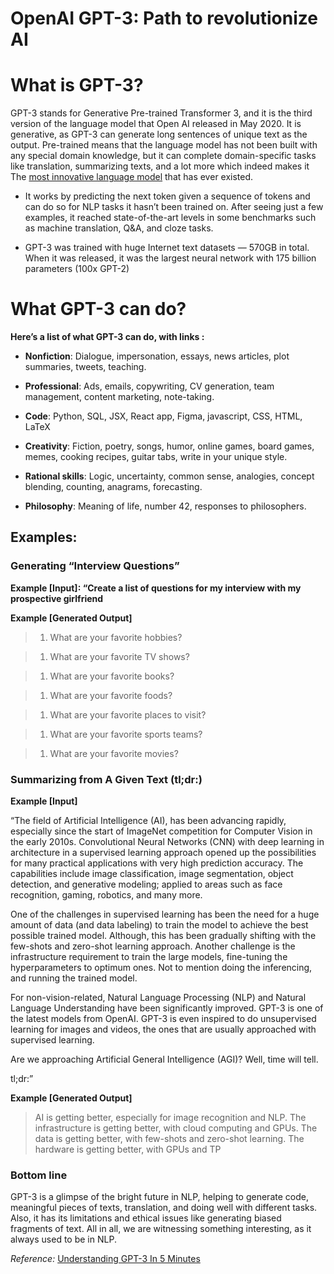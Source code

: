# OpenAI GPT-3: Path to revolutionize AI

# What is GPT-3?

GPT-3 stands for Generative Pre-trained Transformer 3, and it is the third version of the language model that Open AI released in May 2020. It is generative, as GPT-3 can generate long sentences of unique text as the output. Pre-trained means that the language model has not been built with any special domain knowledge, but it can complete domain-specific tasks like translation, summarizing texts, and a lot more which indeed makes it The [most innovative language model](https://www.forbes.com/sites/robtoews/2020/07/19/gpt-3-is-amazingand-overhyped/?sh=634fc1381b1c) that has ever existed.

* It works by predicting the next token given a sequence of tokens and can do so for NLP tasks it hasn’t been trained on. After seeing just a few examples, it reached state-of-the-art levels in some benchmarks such as machine translation, Q&A, and cloze tasks.
    
* GPT-3 was trained with huge Internet text datasets — 570GB in total. When it was released, it was the largest neural network with 175 billion parameters (100x GPT-2)
    

# What GPT-3 can do?

**Here’s a list of what GPT-3 can do, with links :**

* **Nonfiction**: Dialogue, impersonation, essays, news articles, plot summaries, tweets, teaching.
    
* **Professional**: Ads, emails, copywriting, CV generation, team management, content marketing, note-taking.
    
* **Code**: Python, SQL, JSX, React app, Figma, javascript, CSS, HTML, LaTeX
    
* **Creativity**: Fiction, poetry, songs, humor, online games, board games, memes, cooking recipes, guitar tabs, write in your unique style.
    
* **Rational skills**: Logic, uncertainty, common sense, analogies, concept blending, counting, anagrams, forecasting.
    
* **Philosophy**: Meaning of life, number 42, responses to philosophers.
    

## Examples:

### Generating “Interview Questions”

**Example \[Input\]: “Create a list of questions for my interview with my prospective girlfriend**

**Example \[Generated Output\]**

> 1. What are your favorite hobbies?
>     

> 1. What are your favorite TV shows?
>     

> 1. What are your favorite books?
>     

> 1. What are your favorite foods?
>     

> 1. What are your favorite places to visit?
>     

> 1. What are your favorite sports teams?
>     

> 1. What are your favorite movies?
>     

### Summarizing from A Given Text (tl;dr:)

**Example \[Input\]**

“The field of Artificial Intelligence (AI), has been advancing rapidly, especially since the start of ImageNet competition for Computer Vision in the early 2010s. Convolutional Neural Networks (CNN) with deep learning in architecture in a supervised learning approach opened up the possibilities for many practical applications with very high prediction accuracy. The capabilities include image classification, image segmentation, object detection, and generative modeling; applied to areas such as face recognition, gaming, robotics, and many more.

One of the challenges in supervised learning has been the need for a huge amount of data (and data labeling) to train the model to achieve the best possible trained model. Although, this has been gradually shifting with the few-shots and zero-shot learning approach. Another challenge is the infrastructure requirement to train the large models, fine-tuning the hyperparameters to optimum ones. Not to mention doing the inferencing, and running the trained model.

For non-vision-related, Natural Language Processing (NLP) and Natural Language Understanding have been significantly improved. GPT-3 is one of the latest models from OpenAI. GPT-3 is even inspired to do unsupervised learning for images and videos, the ones that are usually approached with supervised learning.

Are we approaching Artificial General Intelligence (AGI)? Well, time will tell.

tl;dr:”

**Example \[Generated Output\]**

> AI is getting better, especially for image recognition and NLP. The infrastructure is getting better, with cloud computing and GPUs. The data is getting better, with few-shots and zero-shot learning. The hardware is getting better, with GPUs and TP

### Bottom line

GPT-3 is a glimpse of the bright future in NLP, helping to generate code, meaningful pieces of texts, translation, and doing well with different tasks. Also, it has its limitations and ethical issues like generating biased fragments of text. All in all, we are witnessing something interesting, as it always used to be in NLP.

*Reference:* [Understanding GPT-3 In 5 Minutes](https://towardsdatascience.com/understanding-gpt-3-in-5-minutes-7fe35c3a1e52)

